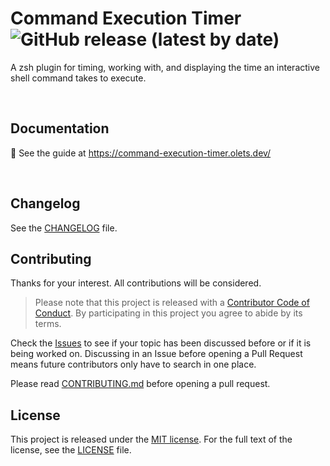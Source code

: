 # Command Execution Timer ![GitHub release (latest by date)](https://img.shields.io/github/v/release/olets/command-execution-timer)

A zsh plugin for timing, working with, and displaying the time an interactive shell command takes to execute.

&nbsp;

## Documentation

📖 See the guide at https://command-execution-timer.olets.dev/

&nbsp;


## Changelog

See the [CHANGELOG](CHANGELOG.md) file.

## Contributing

Thanks for your interest. All contributions will be considered.

> Please note that this project is released with a [Contributor Code of Conduct](CODE_OF_CONDUCT.md). By participating in this project you agree to abide by its terms.

Check the [Issues](https://github.com/olets/command-execution-timer/issues) to see if your topic has been discussed before or if it is being worked on. Discussing in an Issue before opening a Pull Request means future contributors only have to search in one place.

Please read [CONTRIBUTING.md](CONTRIBUTING.md) before opening a pull request.

## License

This project is released under the [MIT license](http://opensource.org/licenses/MIT).
For the full text of the license, see the [LICENSE](LICENSE) file.
